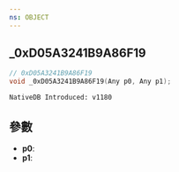```yaml
---
ns: OBJECT
---
```

## _0xD05A3241B9A86F19

```c
// 0xD05A3241B9A86F19
void _0xD05A3241B9A86F19(Any p0, Any p1);
```

```
NativeDB Introduced: v1180
```

## 參數
* **p0**:
* **p1**:
